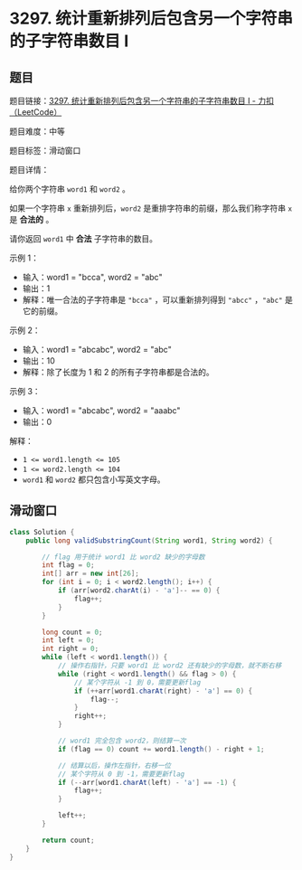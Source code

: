 # 3297. 统计重新排列后包含另一个字符串的子字符串数目 I

## 题目

题目链接：[3297. 统计重新排列后包含另一个字符串的子字符串数目 I - 力扣（LeetCode）](https://leetcode.cn/problems/count-substrings-that-can-be-rearranged-to-contain-a-string-i/description/)

题目难度：中等

题目标签：滑动窗口

题目详情：

给你两个字符串 `word1` 和 `word2` 。

如果一个字符串 `x` 重新排列后，`word2` 是重排字符串的前缀，那么我们称字符串 `x` 是 **合法的** 。

请你返回 `word1` 中 **合法** 子字符串的数目。

示例 1：

- 输入：word1 = "bcca", word2 = "abc"
- 输出：1
- 解释：唯一合法的子字符串是 `"bcca"` ，可以重新排列得到 `"abcc"` ，`"abc"` 是它的前缀。

示例 2：

- 输入：word1 = "abcabc", word2 = "abc"
- 输出：10
- 解释：除了长度为 1 和 2 的所有子字符串都是合法的。

示例 3：

- 输入：word1 = "abcabc", word2 = "aaabc"
- 输出：0

解释：

- `1 <= word1.length <= 105`
- `1 <= word2.length <= 104`
- `word1` 和 `word2` 都只包含小写英文字母。



## 滑动窗口

``` java
class Solution {
    public long validSubstringCount(String word1, String word2) {

        // flag 用于统计 word1 比 word2 缺少的字母数
        int flag = 0;
        int[] arr = new int[26];
        for (int i = 0; i < word2.length(); i++) {
            if (arr[word2.charAt(i) - 'a']-- == 0) {
                flag++;
            }
        }

        long count = 0;
        int left = 0;
        int right = 0;
        while (left < word1.length()) {
            // 操作右指针，只要 word1 比 word2 还有缺少的字母数，就不断右移
            while (right < word1.length() && flag > 0) {
                // 某个字符从 -1 到 0，需要更新flag
                if (++arr[word1.charAt(right) - 'a'] == 0) {
                    flag--;
                }
                right++;
            }

            // word1 完全包含 word2，则结算一次
            if (flag == 0) count += word1.length() - right + 1;

            // 结算以后，操作左指针，右移一位
            // 某个字符从 0 到 -1，需要更新flag
            if (--arr[word1.charAt(left) - 'a'] == -1) {
                flag++;
            }

            left++;
        }

        return count;
    }
}
```

